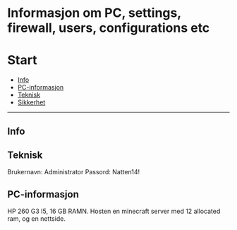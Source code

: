 # Informasjon om PC, settings, firewall, users, configurations etc

# Start
- [Info](#Info)
- [PC-informasjon](#Pc-informasjon)
- [Teknisk](#Teknisk)
- [Sikkerhet](#sikkerhet)

---

## Info


## Teknisk
Brukernavn: Administrator
Passord: Natten14!  


## PC-informasjon 

HP 260 G3 I5, 16 GB RAMN.
Hosten en minecraft server med 12 allocated ram, og en nettside.


